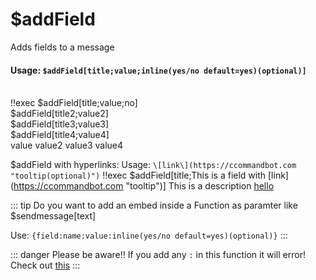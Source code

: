 #  $addField
Adds fields to a message

#### Usage: `$addField[title;value;inline(yes/no default=yes)(optional)]`
<br/>
<discord-messages>
	<discord-message :bot="false" role-color="#ffcc9a" author="Member">
		!!exec $addField[title;value;no] <br/>
        $addField[title2;value2] <br/>
        $addField[title3;value3] <br/>
        $addField[title4;value4] <br/>
	</discord-message>
	<discord-message :bot="true" role-color="#0099ff" author="Custom Command" avatar="https://media.discordapp.net/avatars/725721249652670555/781224f90c3b841ba5b40678e032f74a.webp">
		<discord-embed
			slot="embeds"
		>
        <discord-embed-fields slot="fields">
				<discord-embed-field fieldTitle="title">
					value
				</discord-embed-field>
				<discord-embed-field :inline="true" fieldTitle="title2">
					value2
				</discord-embed-field>
				<discord-embed-field :inline="true" fieldTitle="title3">
					value3
				</discord-embed-field>
                <discord-embed-field :inline="true" fieldTitle="title4">
					value4
				</discord-embed-field>
		</discord-embed-fields>
		</discord-embed>
	</discord-message>
</discord-messages>

$addField with hyperlinks:
Usage:  `\[link\](https://ccommandbot.com "tooltip(optional)")`
<discord-messages>
	<discord-message :bot="false" role-color="#ffcc9a" author="Member">
		!!exec $addField[title;This is a field with \[link\](https://ccommandbot.com "tooltip")]
	</discord-message>
	<discord-message :bot="true" role-color="#0099ff" author="Custom Command" avatar="https://media.discordapp.net/avatars/725721249652670555/781224f90c3b841ba5b40678e032f74a.webp">
		<discord-embed slot="embeds">
        <discord-embed-fields slot="fields">
				<discord-embed-field fieldTitle="title">
					This is a description <a href="https://ccommandbot.com" target="_blank" title="tooltip">hello</a>
				</discord-embed-field>
		</discord-embed-fields>
		</discord-embed>
	</discord-message>
</discord-messages>

::: tip Do you want to add an embed inside a Function as paramter like $sendmessage[text]

Use: `{field:name:value:inline(yes/no default=yes)(optional)}`
:::

::: danger Please be aware!!
If you add any `:` in this function it will error! Check out [this](../../Other/syntax.md)
:::